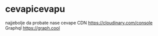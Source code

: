 # cevapicevapu
najjebolje da probate nase cevape
CDN https://cloudinary.com/console
Graphql https://graph.cool

